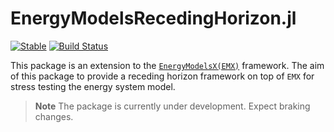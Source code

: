 # EnergyModelsRecedingHorizon.jl

[![Stable](https://img.shields.io/badge/docs-stable-blue.svg)](https://idesignres.pages.sintef.no/wp-2/EnergyModelsRecHorizon.jl)
[![Build Status](https://gitlab.sintef.no/idesignres/wp-2/EnergyModelsRecHorizon.jl/badges/main/pipeline.svg)](https://gitlab.sintef.no/idesignres/wp-2/EnergyModelsRecHorizon.jl/-/pipelines)

This package is an extension to the [`EnergyModelsX(EMX)`](https://github.com/EnergyModelsX) framework.
The aim of this package to provide a receding horizon framework on top of `EMX` for stress testing the energy system model.

> **Note**
> The package is currently under development. Expect braking changes.
